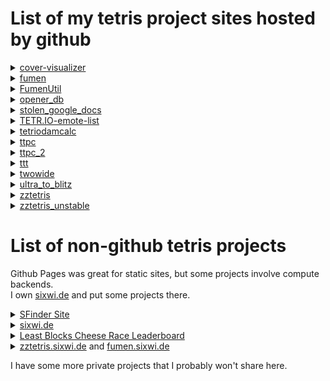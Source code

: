 # List of my tetris project sites hosted by github

<details>
<summary><a href="/cover-visualizer">cover-visualizer</a></summary>

Tool for visualizing - in the form of queue lookup - results of [sfinder](https://github.com/knewjade/solution-finder)-generated cover.csv files. Homepage has a short demo with a few pre-included files and option to upload custom file. I've also used it to make custom opener guides (e.g. [Tsar Cannon](https://swng.github.io/cover-visualizer/tsar_cannon/) and [Flattop LST](https://swng.github.io/cover-visualizer/flattop_lst/)) and setup "solvers" (lookup tables) (e.g. [an advanced DPC page](https://swng.github.io/cover-visualizer/dpc_4/)). Find more [at the repository](https://github.com/swng/cover-visualizer) - each page is in its own folder.

</details>
<details>
<summary><a href="/fumen">fumen</a></summary>

Taken from [the original fumen](https://fumen.zui.jp/) for drawing tetris diagrams and rehosted at [fumen.sixwi.de](https://fumen.sixwi.de/) - I've added some QOL features: Grey Out button, Mirror Page button, made dumpstep an editable variable in LocalStorage for more controllable List Views, and made the useful addons load by default ("english.js|onclose.js|greyout.js|mirror.js|listing.js|frame.js|pfcode.js")

</details>
<details>
<summary><a href="/FumenUtil">FumenUtil</a></summary>

This is a tool for manipulating fumen codes with specialized tools. Pretty useful when doing research with sfinder with fumen tools. Too much to describe in-depth within a short summary blurb... Note that [Hsterts](https://github.com/hsterts) has forked FumenUtil into [Fumenities](https://hsterts.github.io/Fumenities/) - it looks nicer and has some improvements and added features. There's still 3 or 4 small things I prefer about my original page though...

</details>
<details>
<summary><a href="/opener_db">opener_db</a></summary>

A vast library of tetris openers documented and curated by Eyevy and transformed into a searchable database by me.

</details>
<details>
<summary><a href="/stolen_google_docs">stolen_google_docs</a></summary>

This was an effort to host google-docs guides on github. I don't enjoy the experience of reading google docs - the page is sluggish and bulky with google analytics tracking js and an edit UI that viewers don't need, there's a blinding light-mode sidebar you can't get rid of, the URL is fully human-unreadable and unSEO-indexable and unsearchable...

</details>
<details>
<summary><a href="/TETR.IO-emote-list">TETR.IO-emote-list</a></summary>

Zudo's tetrio-emote-list. Zudo decided to quit from the community and take down all his projects with him so I preserved this. Turns out his quitting ended up lasting like a week...

</details>
<details>
<summary><a href="/tetriodamcalc">tetriodamcalc</a></summary>

This is a tool for calculating damage done in tetrio vs S1. And [the S2 Tetra League dam calc page](https://swng.github.io/tetriodamcalc/s2/)

</details>
<details>
<summary><a href="/ttpc">ttpc</a></summary>

Hosted the english translated ttpc tutorial (found in [four.lol PCO page references](https://four.lol/perfect-clears/opener#see-also--references)) for learning PCO solutions by category. This was a godsend when I was learning PCO.

</details>
<details>
<summary><a href="/ttpc_2">ttpc_2</a></summary>

TTPC but with some QOL changes, faster handling, 180 added, ye

</details>
<details>
<summary><a href="/ttt">ttt</a></summary>

Tetris Trainer Tres-Bien - translated to English. Teaches a bunch of useful midgame T-Spin tech, and some useful SRS spins.

</details>
<details>
<summary><a href="/twowide">twowide</a></summary>

Twowide puzzle site, originally set up by garbo and nukeexplotions, now maintained by me. Rush mode is defunct now, without a backend server since github pages is just static. Play on [sixwi.de](https://sixwi.de/) or [twowi.de](https://twowi.de/) !!! (Actually has backend server. Puzzles there are actively being maintained and updated and new puzzles and features are being added).

</details>
<details>
<summary><a href="/ultra_to_blitz">ultra_to_blitz</a></summary>

Ultra and Blitz are both similar 2 minute game modes where you try to score the most points. But with the blitz level system obfuscating the numbers, how do scores in each mode translate to one another? Use this tool to see how your ultra run would score in blitz.  
    (blitz->ultra converter provided as well but is now defunct since osk changed replay format, I haven't updated it since)

</details>
<details>
<summary><a href="/zztetris">zztetris</a></summary>

a tetris client that starts with ZZ so you can type "ZZ" into your address bar and have it autocomplete. Hosted at [zztetris.sixwi.de](https://zztetris.sixwi.de/)  
    Actively maintained practice tool.

</details>
<details>
<summary><a href="/zztetris_unstable">zztetris_unstable</a></summary>

um I used this as a fork to test random features. I think the current version showcases "originality" buckets that were present as hidden values in tetrio's 5m blast event.
</details>

# List of non-github tetris projects

Github Pages was great for static sites, but some projects involve compute backends.  
I own [sixwi.de](https://sixwi.de/) and put some projects there.

<details>
<summary><a href="https://sfinder.sixwi.de/">SFinder Site</a></summary>

Web tool for using sfinder. Includes board drawing UI some simple input fields, and a button to call the backend sfinder API. Results are visually renders if applicable. Actively being developed. Most commands are PC related. May add more command types in the future.  
Also available as a discord bot (with more commands). Discord bot is a group project. Best place to get started using the bot might be [the PC Gang discord server](https://discord.gg/HQ3aJM7TJw).

</details>

<details>
<summary><a href="https://sixwi.de/">sixwi.de</a></summary>

This is where I'm actively developing the original twowi.de puzle project. Lots of challenging T-Spin puzzles to play here. Compete on the leaderboard! New puzzles are being actively worked on.

</details>

<details>
<summary><a href="https://cheese.sixwi.de/">Least Blocks Cheese Race Leaderboard</a></summary>

Originally written by freyhoe, I'm hosting this leaderboard now. Downstacking cheese efficiently is a skill we find valuable, but jstris only has a time-based leaderboard! So we have this third-party resource to track least-blocks as a leaderboard. orz is cool

</details>

<details>
<summary><a href="https://zztetris.sixwi.de/">zztetris.sixwi.de</a> and <a href="https://fumen.sixwi.de/">fumen.sixwi.de</a></summary>

These are open source on github, but I have them here for the convenient URLs.
</details>


I have some more private projects that I probably won't share here.